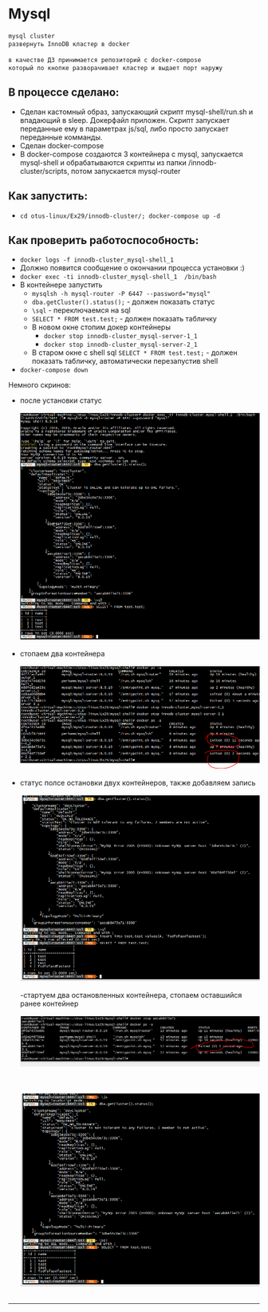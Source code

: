 # Mysql 

```
mysql cluster
развернуть InnoDB кластер в docker

в качестве ДЗ принимается репозиторий с docker-compose
который по кнопке разворачивает кластер и выдает порт наружу
```

## В процессе сделано:
- Сделан кастомный образ, запускающий скрипт mysql-shell/run.sh и впадающий в sleep. Докерфайл приложен. Скрипт запускает переданные ему в параметрах js/sql, либо просто запускает переданные комманды.
- Сделан docker-compose
- В docker-compose создаются 3 контейнера с mysql, запускается mysql-shell и обрабатываются скрипты из папки /innodb-cluster/scripts, потом запускается mysql-router




## Как запустить:
 - ``` cd otus-linux/Ex29/innodb-cluster/; docker-compose up -d   ```

## Как проверить работоспособность:
 - ``` docker logs -f innodb-cluster_mysql-shell_1 ```
 - Должно появится сообщение о окончании процесса установки :)
 - ```docker exec -ti innodb-cluster_mysql-shell_1  /bin/bash```
 - В контейнере запустить
   -  ``` mysqlsh -h mysql-router -P 6447 --password="mysql" ```
   -  ```dba.getCluster().status();``` - должен показать статус
   -  ``` \sql ``` - переключаемся на sql
   -  ```SELECT * FROM test.test;``` - должен показать табличку
   -  В новом окне стопим докер контейнеры
      -  ```docker stop innodb-cluster_mysql-server-1_1```
      -  ```docker stop innodb-cluster_mysql-server-2_1```
   - В старом окне с shell sql ```SELECT * FROM test.test;``` - должен показать табличку, автоматически перезапустив shell
 - ```docker-compose down```

Немного скринов:
 - после установки статус
<br/><br/>
 ![Image 1](https://raw.githubusercontent.com/perhamm/otus-linux/master/Ex29/screenshots/1.PNG) <br/><br/>
  - стопаем два контейнера
<br/><br/>
 ![Image 2](https://raw.githubusercontent.com/perhamm/otus-linux/master/Ex29/screenshots/2.PNG) <br/><br/>
  - статус полсе остановки двух контейнеров, также добавляем запись
<br/><br/>
 ![Image 3](https://raw.githubusercontent.com/perhamm/otus-linux/master/Ex29/screenshots/4.PNG) <br/><br/>
  -стартуем два остановленных контейнера, стопаем оставшийся ранее контейнер
<br/><br/>
 ![Image 4](https://raw.githubusercontent.com/perhamm/otus-linux/master/Ex29/screenshots/6.PNG) <br/><br/>
 <br/><br/>
 ![Image 5](https://raw.githubusercontent.com/perhamm/otus-linux/master/Ex29/screenshots/5.PNG) <br/><br/>
---
